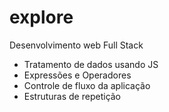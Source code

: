 # explore
Desenvolvimento web Full Stack

- Tratamento de dados usando JS
- Expressões e Operadores
- Controle de fluxo da aplicação
- Estruturas de repetição

